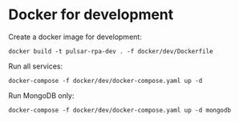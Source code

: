 # Docker for development

Create a docker image for development:
```shell
docker build -t pulsar-rpa-dev . -f docker/dev/Dockerfile
```

Run all services:
```shell
docker-compose -f docker/dev/docker-compose.yaml up -d
```

Run MongoDB only:
```shell
docker-compose -f docker/dev/docker-compose.yaml up -d mongodb
```
